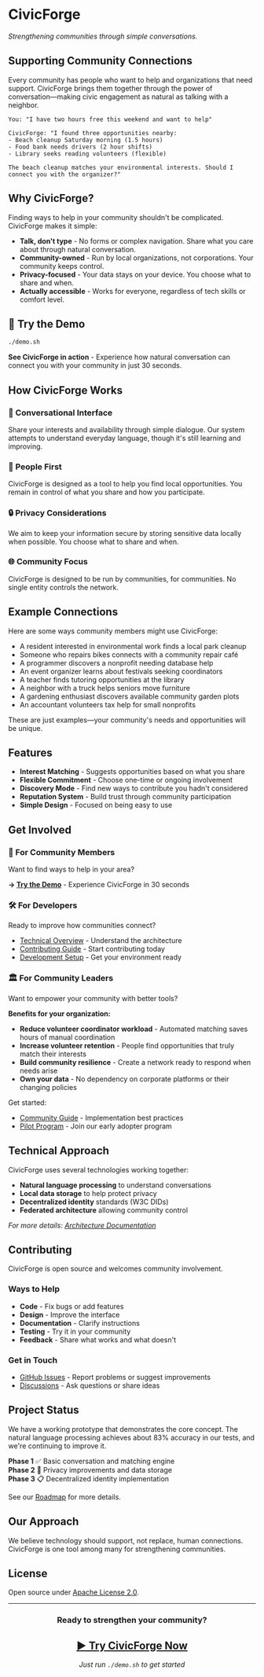 # CivicForge

*Strengthening communities through simple conversations.*

## Supporting Community Connections

Every community has people who want to help and organizations that need support. CivicForge brings them together through the power of conversation—making civic engagement as natural as talking with a neighbor.

```
You: "I have two hours free this weekend and want to help"

CivicForge: "I found three opportunities nearby:
- Beach cleanup Saturday morning (1.5 hours)
- Food bank needs drivers (2 hour shifts)
- Library seeks reading volunteers (flexible)

The beach cleanup matches your environmental interests. Should I connect you with the organizer?"
```

## Why CivicForge?

Finding ways to help in your community shouldn't be complicated. CivicForge makes it simple:

- **Talk, don't type** - No forms or complex navigation. Share what you care about through natural conversation.
- **Community-owned** - Run by local organizations, not corporations. Your community keeps control.
- **Privacy-focused** - Your data stays on your device. You choose what to share and when.
- **Actually accessible** - Works for everyone, regardless of tech skills or comfort level.

## 🚀 Try the Demo

```bash
./demo.sh
```

**See CivicForge in action** - Experience how natural conversation can connect you with your community in just 30 seconds.

## How CivicForge Works

### 💬 Conversational Interface
Share your interests and availability through simple dialogue. Our system attempts to understand everyday language, though it's still learning and improving.

### 🤝 People First  
CivicForge is designed as a tool to help you find local opportunities. You remain in control of what you share and how you participate.

### 🔒 Privacy Considerations
We aim to keep your information secure by storing sensitive data locally when possible. You choose what to share and when.

### 🌐 Community Focus
CivicForge is designed to be run by communities, for communities. No single entity controls the network.


## Example Connections

Here are some ways community members might use CivicForge:

- A resident interested in environmental work finds a local park cleanup
- Someone who repairs bikes connects with a community repair café  
- A programmer discovers a nonprofit needing database help
- An event organizer learns about festivals seeking coordinators
- A teacher finds tutoring opportunities at the library
- A neighbor with a truck helps seniors move furniture
- A gardening enthusiast discovers available community garden plots
- An accountant volunteers tax help for small nonprofits

These are just examples—your community's needs and opportunities will be unique.

## Features

- **Interest Matching** - Suggests opportunities based on what you share
- **Flexible Commitment** - Choose one-time or ongoing involvement  
- **Discovery Mode** - Find new ways to contribute you hadn't considered
- **Reputation System** - Build trust through community participation
- **Simple Design** - Focused on being easy to use

## Get Involved

### 👤 For Community Members
Want to find ways to help in your area?

**→ [Try the Demo](#-try-the-demo)** - Experience CivicForge in 30 seconds

### 🛠️ For Developers
Ready to improve how communities connect?

- [Technical Overview](./docs/technical/IMPLEMENTATION.md) - Understand the architecture
- [Contributing Guide](./CONTRIBUTING.md) - Start contributing today
- [Development Setup](./docs/getting-started.md) - Get your environment ready

### 🏛️ For Community Leaders  
Want to empower your community with better tools?

**Benefits for your organization:**
- **Reduce volunteer coordinator workload** - Automated matching saves hours of manual coordination
- **Increase volunteer retention** - People find opportunities that truly match their interests
- **Build community resilience** - Create a network ready to respond when needs arise
- **Own your data** - No dependency on corporate platforms or their changing policies

Get started:
- [Community Guide](./docs/community-guide.md) - Implementation best practices
- [Pilot Program](./docs/pilot-guide.md) - Join our early adopter program

## Technical Approach

CivicForge uses several technologies working together:

- **Natural language processing** to understand conversations
- **Local data storage** to help protect privacy
- **Decentralized identity** standards (W3C DIDs)
- **Federated architecture** allowing community control

*For more details: [Architecture Documentation](./docs/technical/)*

## Contributing

CivicForge is open source and welcomes community involvement.

### Ways to Help
- **Code** - Fix bugs or add features
- **Design** - Improve the interface
- **Documentation** - Clarify instructions
- **Testing** - Try it in your community
- **Feedback** - Share what works and what doesn't

### Get in Touch
- [GitHub Issues](https://github.com/yourusername/civicforge/issues) - Report problems or suggest improvements
- [Discussions](https://github.com/yourusername/civicforge/discussions) - Ask questions or share ideas

## Project Status

We have a working prototype that demonstrates the core concept. The natural language processing achieves about 83% accuracy in our tests, and we're continuing to improve it.

**Phase 1** ✅ Basic conversation and matching engine  
**Phase 2** 🚧 Privacy improvements and data storage  
**Phase 3** 📋 Decentralized identity implementation  

See our [Roadmap](./ROADMAP.md) for more details.

## Our Approach

We believe technology should support, not replace, human connections. CivicForge is one tool among many for strengthening communities.

## License

Open source under [Apache License 2.0](./LICENSE).

---

<div align="center">

### Ready to strengthen your community?

## **[▶️ Try CivicForge Now](#-try-the-demo)**

*Just run `./demo.sh` to get started*

</div>